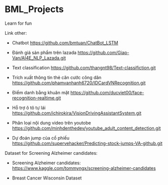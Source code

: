 # BML_Projects
Learn for fun

Link other:

* Chatbot	https://github.com/bmtuan/ChatBot_LSTM	

* Đánh giá sản phẩm trên lazada	https://github.com/Giap-Van/AI4E_NLP_Lazada.git		

* Text classification	https://github.com/thangnt98/Text-classifiction.git		

* Trích xuất thông tin thẻ căn cước công dân	https://github.com/phamvanhanh6720/IDCardVNRecognition.git

* Điểm danh bằng khuân mặt	https://github.com/ducviet00/face-recognition-realtime.git

* Hỗ trợ ô tô tự lái	https://github.com/ichirokira/VisionDrivingAssistantSystem.git

* Phân loại nội dung video trên youtobe	https://github.com/minhdenthedev/youtube_adult_content_detection.git

* Dự đoán jump của cổ phiếu	https://github.com/supervehacker/Predicting-stock-jumps-VA-github.git

Dataset for Screening Alzheimer candidates:

+ Screening Alzheimer candidates: https://www.kaggle.com/tommyngx/screening-alzheimer-candidates

+ Breast Cancer Wisconsin Dataset


